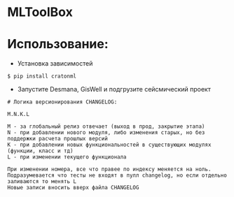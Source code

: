 # MLToolBox

# Использование:


+ Установка зависимостей
```
$ pip install cratonml
```
+ Запустите Desmana, GisWell и подгрузите сейсмический проект
```
# Логика версионирования CHANGELOG:

M.N.K.L

M - за глобальный релиз отвечает (выход в прод, закрытие этапа) 
N - при добавлении нового модуля, либо изменения старых, но без поддержки расчета прошлых версий
K - при добавлении новых функциональностей в существующих модулях (функции, класс и тд)
L - при изменении текущего функционала

При изменении номера, все что правее по индексу меняется на ноль.
Подразумевается что тесты не входят в пулл changelog, но если отдельно заливаются то менять L
Новые записи вносить вверх файла CHANGELOG